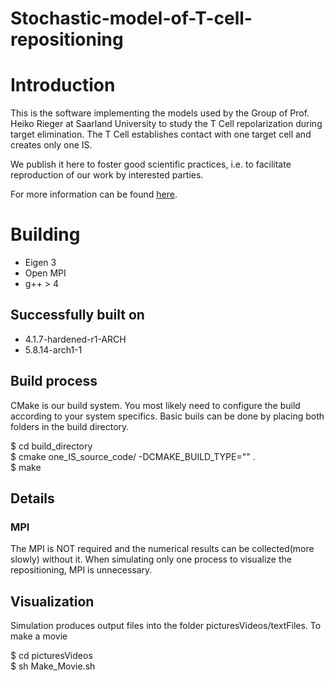 # Stochastic-model-of-T-cell-repositioning

# Introduction

This is the software implementing the models used by the Group of Prof. Heiko Rieger at Saarland University to study the T Cell repolarization during target elimination.
The T Cell establishes contact with one target cell and creates only one IS.

We publish it here to foster good scientific practices, i.e. to facilitate reproduction of our work by interested parties.

For more information can be found [here](https://www.rieger.uni-saarland.de/homepage/research/biological_physics/research_publications/T_Cell_modelling.html
).


# Building

* Eigen 3
* Open MPI
* g++ > 4

## Successfully built on

* 4.1.7-hardened-r1-ARCH
* 5.8.14-arch1-1

## Build process

CMake is our build system. You most likely need to configure the build according to your system specifics. Basic buils can be done by placing both folders in the build directory.

\$ cd build_directory <br />
\$ cmake one_IS_source_code/ -DCMAKE_BUILD_TYPE="" . <br />
\$ make <br />


## Details

### MPI

The MPI is NOT required and the numerical results can be collected(more slowly) without it. When simulating only one process to visualize the repositioning, MPI is unnecessary.

## Visualization

Simulation produces output files into the folder picturesVideos/textFiles. To make a movie 


\$ cd picturesVideos <br />
\$ sh Make_Movie.sh <br />




